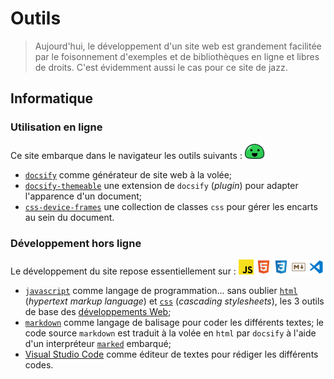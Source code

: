 # Outils

> Aujourd'hui, le développement d'un site web est grandement facilitée par le foisonnement d'exemples et de bibliothèques en ligne et libres de droits.
> C'est évidemment aussi le cas pour ce site de <span style="font-family:var(--font-cursive)">jazz</span>.

## Informatique

### Utilisation en ligne
Ce site embarque dans le navigateur les outils suivants : ![logo docsify](../assets/images/logos/docsify.svg)

- <a href='https://docsify.js.org/#/' target=_blank><code>docsify</code></a> comme générateur de site web à la volée;
- <a href='https://jhildenbiddle.github.io/docsify-themeable' target=_blank><code>docsify-themeable</code></a> une extension de `docsify` (_plugin_) pour adapter l'apparence d'un document;
- <a href="https://jhildenbiddle.github.io/css-device-frames" target=_blank><code>css-device-frames</code></a> une collection de classes `css` pour gérer les encarts au sein du document.

### Développement hors ligne
Le développement du site repose essentiellement sur :
![logo javascript](../assets/images/logos/javascript.svg)
![logo html](../assets/images/logos/html.svg)
![logo css](../assets/images/logos/css.svg)
![logo markdown](../assets/images/logos/markdown.svg)
![logo vscode](../assets/images/logos/vscode.svg)

- <a href='https://developer.mozilla.org/docs/Web/JavaScript' target=_blank><code>javascript</code></a>
 comme langage de programmation... sans oublier <a href='https://developer.mozilla.org/docs/Web/HTML' target=_blank><code>html</code></a>  (<em>hypertext markup language</em>) et <a href='https://developer.mozilla.org/fr/docs/Web/CSS' target=_blank><code>css</code></a>  (<em>cascading stylesheets</em>), les 3 outils de base des <a href='https://developer.mozilla.org/docs/Learn' target=_blank>développements Web</a>;
- <a href='https://fr.wikipedia.org/wiki/Markdown' target=_blank><code>markdown</code></a>  comme langage de balisage pour coder les différents textes; le code source <code>markdown</code> est traduit à la volée en <code>html</code> par <code>docsify</code> à l'aide d'un interpréteur <a href='https://marked.js.org' target=_blank><code>marked</code></a>  embarqué;
- <a href='https://code.visualstudio.com' target=_blank>Visual Studio Code</a> comme éditeur de textes pour rédiger les différents codes.

